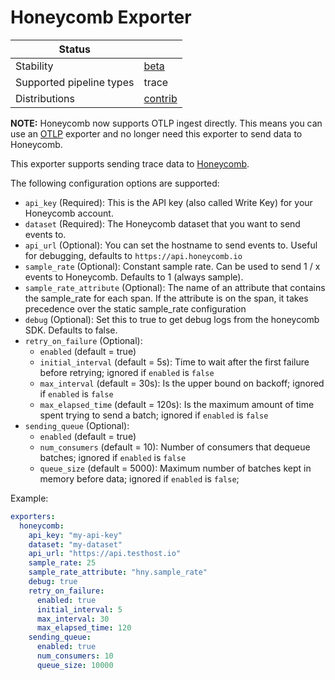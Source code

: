 # Honeycomb Exporter

| Status                   |           |
| ------------------------ |-----------|
| Stability                | [beta]    |
| Supported pipeline types | trace     |
| Distributions            | [contrib] |

**NOTE:** Honeycomb now supports OTLP ingest directly. This means you can use an [OTLP](https://github.com/open-telemetry/opentelemetry-collector/tree/main/exporter/otlpexporter) exporter and no longer need this exporter to send data to Honeycomb.

This exporter supports sending trace data to [Honeycomb](https://www.honeycomb.io).

The following configuration options are supported:

* `api_key` (Required): This is the API key (also called Write Key) for your Honeycomb account.
* `dataset` (Required): The Honeycomb dataset that you want to send events to.
* `api_url` (Optional): You can set the hostname to send events to. Useful for debugging, defaults to `https://api.honeycomb.io`
* `sample_rate` (Optional): Constant sample rate. Can be used to send 1 / x events to Honeycomb. Defaults to 1 (always sample).
* `sample_rate_attribute` (Optional): The name of an attribute that contains the sample_rate for each span. If the attribute is on the span, it takes precedence over the static sample_rate configuration
* `debug` (Optional): Set this to true to get debug logs from the honeycomb SDK. Defaults to false.
* `retry_on_failure` (Optional):
  - `enabled` (default = true)
  - `initial_interval` (default = 5s): Time to wait after the first failure before retrying; ignored if `enabled` is `false`
  - `max_interval` (default = 30s): Is the upper bound on backoff; ignored if `enabled` is `false`
  - `max_elapsed_time` (default = 120s): Is the maximum amount of time spent trying to send a batch; ignored if `enabled` is `false`
* `sending_queue` (Optional):
  - `enabled` (default = true)
  - `num_consumers` (default = 10): Number of consumers that dequeue batches; ignored if `enabled` is `false`
  - `queue_size` (default = 5000): Maximum number of batches kept in memory before data; ignored if `enabled` is `false`;

Example:

```yaml
exporters:
  honeycomb:
    api_key: "my-api-key"
    dataset: "my-dataset"
    api_url: "https://api.testhost.io"
    sample_rate: 25
    sample_rate_attribute: "hny.sample_rate"
    debug: true
    retry_on_failure:
      enabled: true
      initial_interval: 5
      max_interval: 30
      max_elapsed_time: 120
    sending_queue:
      enabled: true
      num_consumers: 10
      queue_size: 10000
```

[beta]:https://github.com/open-telemetry/opentelemetry-collector#beta
[contrib]:https://github.com/open-telemetry/opentelemetry-collector-releases/tree/main/distributions/otelcol-contrib